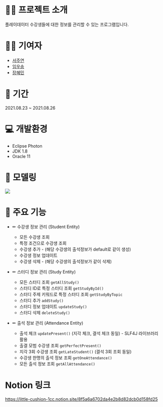 # 👩‍🏫 프로젝트 소개

플레이데이터 수강생들에 대한 정보를 관리할 수 있는 프로그램입니다.

# 🙋‍♀️ 기여자
- [서주연](https://github.com/do-oni)
- [임우송](https://github.com/kingdomunder)
- [장혜민](https://github.com/hyemin-jang)


# 📅 기간

2021.08.23 ~ 2021.08.26

# 💻 개발환경

- Eclipse Photon
- JDK 1.8
- Oracle 11

# 🏰 모델링

<img src="https://s3-us-west-2.amazonaws.com/secure.notion-static.com/82838a96-d67e-44da-b9f7-40769e50eae2/Untitled.png">


# 🎁 주요 기능
- ✏ 수강생 정보 관리 (Student Entity)    
    - 모든 수강생 조회      
    - 특정 조건으로 수강생 조회       
    - 수강생 추가 - (해당 수강생의 출석정보가 default로 같이 생성)        
    - 수강생 정보 업데이트        
    - 수강생 삭제 - (해당 수강생의 출석정보가 같이 삭제)
      
- ✏ 스터디 정보 관리 (Study Entity)   
    - 모든 스터디 조회 `getAllStudy()`
    - 스터디 ID로 특정 스터디 조회 `getStudyById()`       
    - 스터디 주제 키워드로 특정 스터디 조회 `getStudyByTopic`      
    - 스터디 추가  `addStudy()` 
    - 스터디 정보 업데이트 `updateStudy()`        
    - 스터디 삭제 `deleteStudy()`
       
- ✏ 출석 정보 관리 (Attendance Entity)
    - 출석 체크  `updatePresent()` (지각 체크, 결석 체크 동일) - SLF4J 라이브러리 활용     
    - 출결 모범 수강생 조회 `getPerfectPresent()`      
    - 지각 3회 수강생 조회 `getLateStudent()` (결석 3회 조회 동일)
    - 수강생 한명의 출석 정보 조회 `getOneAttendance()`        
    - 모든 출석 정보 조회 `getAllAttendance()`
       

# Notion 링크
https://little-cushion-1cc.notion.site/8f5a6a6702da4e2b8d82dcb0d158fd25

